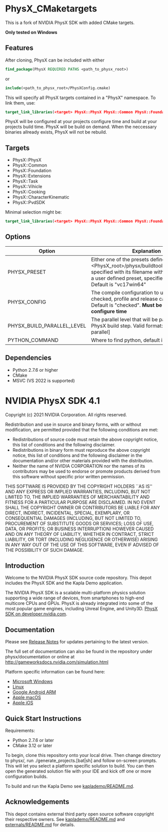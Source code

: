# PhysX_CMaketargets

This is a fork of NVIDIA PhysX SDK with added CMake targets.

**Only tested on Windows**

## Features

After cloning, PhysX can be included with either
```cmake
find_package(PhysX REQUIRED PATHS <path_to_physx_root>)
```
or
```cmake
include(<path_to_physx_root>/PhysXConfig.cmake)
```

This will specify all PhysX targets contained in a "PhysX" namespace. To link them, use:
```cmake
target_link_libraries(<target> PhysX::PhysX PhysX::Common PhysX::Foundation ...)
```

PhysX will be configured at your projects configure time and build at your projects build time. PhysX will be build on demand. When the neccessary binaries allready exists, PhysX will not be rebuild.

## Targets
- PhysX::PhysX
- PhysX::Common
- PhysX::Foundation
- PhysX::Extensions
- PhysX::Task
- PhysX::Vihicle
- PhysX::Cooking
- PhysX::CharacterKinematic
- PhysX::PvdSDK

Minimal selection might be:
```cmake
target_link_libraries(<target> PhysX::PhysX PhysX::Common PhysX::Foundation PhysX::Extensions)
```

## Options

| Option | Explanation |
|---|---|
| PHYSX_PRESET | Either one of the presets defined by PhysX at <PhysX_root>/physx/buildtools/presets/public, specified with its filename without extension or a user defined preset, specified with its path. Default is "vc17win64"
| PHYSX_CONFIG | The compile configuration to use. debug, checked, profile and release can be used Default is "checked". **Must be specified at configure time**
| PHYSX_BUILD_PARALLEL_LEVEL | The parallel level that will be passed to the PhysX build step. Valid format: [-j or --parallel] <Number>
| PYTHON_COMMAND | Where to find python, default is "python"

## Dependencies

- Python 2.7.6 or higher
- CMake
- MSVC (VS 2022 is supported)

# NVIDIA PhysX SDK 4.1

Copyright (c) 2021 NVIDIA Corporation. All rights reserved.

Redistribution and use in source and binary forms, with or without
modification, are permitted provided that the following conditions
are met:
 * Redistributions of source code must retain the above copyright
   notice, this list of conditions and the following disclaimer.
 * Redistributions in binary form must reproduce the above copyright
   notice, this list of conditions and the following disclaimer in the
   documentation and/or other materials provided with the distribution.
 * Neither the name of NVIDIA CORPORATION nor the names of its
   contributors may be used to endorse or promote products derived
   from this software without specific prior written permission.

THIS SOFTWARE IS PROVIDED BY THE COPYRIGHT HOLDERS ``AS IS'' AND ANY
EXPRESS OR IMPLIED WARRANTIES, INCLUDING, BUT NOT LIMITED TO, THE
IMPLIED WARRANTIES OF MERCHANTABILITY AND FITNESS FOR A PARTICULAR
PURPOSE ARE DISCLAIMED.  IN NO EVENT SHALL THE COPYRIGHT OWNER OR
CONTRIBUTORS BE LIABLE FOR ANY DIRECT, INDIRECT, INCIDENTAL, SPECIAL,
EXEMPLARY, OR CONSEQUENTIAL DAMAGES (INCLUDING, BUT NOT LIMITED TO,
PROCUREMENT OF SUBSTITUTE GOODS OR SERVICES; LOSS OF USE, DATA, OR
PROFITS; OR BUSINESS INTERRUPTION) HOWEVER CAUSED AND ON ANY THEORY
OF LIABILITY, WHETHER IN CONTRACT, STRICT LIABILITY, OR TORT
(INCLUDING NEGLIGENCE OR OTHERWISE) ARISING IN ANY WAY OUT OF THE USE
OF THIS SOFTWARE, EVEN IF ADVISED OF THE POSSIBILITY OF SUCH DAMAGE.

## Introduction

Welcome to the NVIDIA PhysX SDK source code repository. This depot includes the PhysX SDK and the Kapla Demo application.

The NVIDIA PhysX SDK is a scalable multi-platform physics solution supporting a wide range of devices, from smartphones to high-end multicore CPUs and GPUs. PhysX is already integrated into some of the most popular game engines, including Unreal Engine, and Unity3D. [PhysX SDK on developer.nvidia.com](https://developer.nvidia.com/physx-sdk).

## Documentation

Please see [Release Notes](http://gameworksdocs.nvidia.com/PhysX/4.1/release_notes.html) for updates pertaining to the latest version.

The full set of documentation can also be found in the repository under physx/documentation or online at http://gameworksdocs.nvidia.com/simulation.html 

Platform specific information can be found here:
* [Microsoft Windows](http://gameworksdocs.nvidia.com/PhysX/4.1/documentation/platformreadme/windows/readme_windows.html)
* [Linux](http://gameworksdocs.nvidia.com/PhysX/4.1/documentation/platformreadme/linux/readme_linux.html)
* [Google Android ARM](http://gameworksdocs.nvidia.com/PhysX/4.1/documentation/platformreadme/android/readme_android.html)
* [Apple macOS](http://gameworksdocs.nvidia.com/PhysX/4.1/documentation/platformreadme/mac/readme_mac.html)
* [Apple iOS](http://gameworksdocs.nvidia.com/PhysX/4.1/documentation/platformreadme/ios/readme_ios.html)
 

## Quick Start Instructions

Requirements:
* Python 2.7.6 or later
* CMake 3.12 or later

To begin, clone this repository onto your local drive.  Then change directory to physx/, run ./generate_projects.[bat|sh] and follow on-screen prompts.  This will let you select a platform specific solution to build.  You can then open the generated solution file with your IDE and kick off one or more configuration builds.

To build and run the Kapla Demo see [kaplademo/README.md](kaplademo/README.md).

## Acknowledgements

This depot contains external third party open source software copyright their respective owners.  See [kaplademo/README.md](kaplademo/README.md) and [externals/README.md](externals/README.md) for details.

